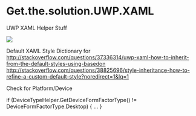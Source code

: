
# Get.the.solution.UWP.XAML
UWP XAML Helper Stuff

[<img src="https://ci.appveyor.com/api/projects/status/7dx8yid04xyw8jc8?svg=true">](https://ci.appveyor.com/project/mfe-/get-the-solution-uwp-xaml)

Default XAML Style Dictionary for
http://stackoverflow.com/questions/37336314/uwp-xaml-how-to-inherit-from-the-default-styles-using-basedon
http://stackoverflow.com/questions/38825696/style-inheritance-how-to-refine-a-custom-default-style?noredirect=1&lq=1 


Check for Platform/Device

if (DeviceTypeHelper.GetDeviceFormFactorType() != DeviceFormFactorType.Desktop)
{
	...
}
